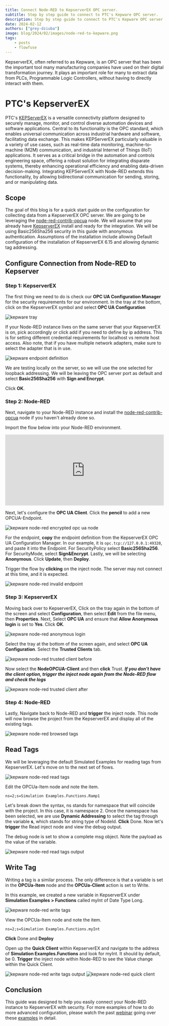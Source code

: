 ```yaml
---
title: Connect Node-RED to KepserverEX OPC server.
subtitle: Step by step guide to connect to PTC's Kepware OPC server.
description: Step by step guide to connect to PTC's Kepware OPC server.
date: 2024-02-12
authors: ["grey-dziuba"]
image: blog/2024/02/images/node-red-to-kepware.png
tags:
    - posts
    - flowfuse
---
```


KepserverEX, often referred to as Kepware, is an OPC server that has been the important tool many manufacturing companies have used on their digital transformation journey.  It plays an important role for many to extract data from PLCs, Programmable Logic Controllers, without having to directly interact with them.

<!--more-->

# PTC's KepserverEX

PTC's [KEPServerEX](https://www.ptc.com/en/products/kepware/kepserverex-ppc) is a versatile connectivity platform designed to securely manage, monitor, and control diverse automation devices and software applications. Central to its functionality is the OPC standard, which enables universal communication across industrial hardware and software, facilitating data exchange. This makes KEPServerEX particularly valuable in a variety of use cases, such as real-time data monitoring, machine-to-machine (M2M) communication, and industrial Internet of Things (IIoT) applications. It serves as a critical bridge in the automation and controls engineering space, offering a robust solution for integrating disparate systems, thereby enhancing operational efficiency and enabling data-driven decision-making. Integrating KEPServerEX with Node-RED extends this functionality, by allowing bidirectional communication for sending, storing, and or manipulating data.  

## Scope

The goal of this blog is for a quick start guide on the configuration for collecting data from a KepserverEX OPC server.  We are going to be leveraging the [node-red-contrib-opcua](https://flows.nodered.org/node/node-red-contrib-opcua) node.  We will assume that you already have [KepserverEX](https://www.ptc.com/en/products/kepware/kepserverex-ppc) install and ready for the integration. We will be using Basic256Sha256 security in this guide with anonymous authentication.  Assumptions of the installation include allowing Default configuration of the installation of KepserverEX 6.15 and allowing dynamic tag addressing.

## Configure Connection from Node-RED to Kepserver

### Step 1: KepserverEX

The first thing we need to do is check our **OPC UA Configuration Manager** for the security requirements for our environment.  In the tray at the bottom, click on the KepserverEX symbol and select **OPC UA Configuration**

![kepware tray](./images/kepserverex-tray.png)


If your Node-RED instance lives on the same server that your KepserverEX is on, pick accordingly or click add if you need to define by ip address. This is for setting different credential requirements for localhost vs remote host access.  Also note, that if you have multiple network adapters, make sure to select the adapter that is in use. 

![kepware endpoint definition](./images/kep-endpoint-definition.png)


We are testing locally on the server, so we will use the one selected for loopback addressing.  We will be leaving the OPC server port as default and select **Basic256Sha256** with **Sign and Encrypt**.

Click **OK**.

### Step 2:  Node-RED

Next, navigate to your Node-RED instance and install the [node-red-contrib-opcua](https://flows.nodered.org/node/node-red-contrib-opcua) node if you haven't already done so.  

Import the flow below into your Node-RED environment. 

<iframe width="100%" height="225px" src="https://flows.nodered.org/flow/04a84fe5b0db7cda9e74ba811e7b0ca5/share?height=250" allow="clipboard-read; clipboard-write" style="border: none;"></iframe>


Next, let's configure the **OPC UA Client**.  Click the **pencil** to add a new OPCUA-Endpoint.

![kepware node-red encrypted opc ua node](./images/opcua-endpoint-node-red-encrypted.png)


For the endpoint, **copy** the endpoint definition from the KepserverEX OPC UA Configuration Manager.  In our example, it is ```opc.tcp://127.0.0.1:49320```, and paste it into the Endpoint.  For SecurityPolicy select **Basic256Sha256**. For SecurityMode, select **Sign&Encrypt**.  Lastly, we will be selecting **Anonymous**.  Click **Update**, then **Deploy**.  


Trigger the flow by **clicking** on the inject node.  The server may not connect at this time, and it is expected.

![kepware node-red invalid endpoint](./images/node-red-opc-ua-invalid-endpoint.png)


### Step 3: KepserverEX

Moving back over to KepserverEX,  Click on the tray again in the bottom of the screen and select **Configuration**, then select **Edit** from the file menu, then **Properties**.  Next, Select **OPC UA** and ensure that **Allow Anonymous login** is set to **Yes**.  Click **OK**.  

![kepware node-red anonymous login](./images/node-red-kepware-anonymous-login.png)


Select the tray at the bottom of the screen again, and select **OPC UA Configuration**. Select the **Trusted Clients** tab.

![kepware node-red trusted client before](./images/kepserverex-trusted-client-before.png)


Now select the **NodeOPCUA-Client** and then **click** Trust.  ***If you don't have the client option, trigger the inject node again from the Node-RED flow and check the logs***

![kepware node-red trusted client after](./images/kepserverex-trusted-client-after.png)

### Step 4: Node-RED

Lastly,  Navigate back to Node-RED and **trigger** the inject node.  This node will now browse the project from the KepserverEX and display all of the existing tags.

![kepware node-red browsed tags](./images/kepware-opc-browsed-tags-node-red.png)


## Read Tags 

We will be leveraging the default Simulated Examples for reading tags from KepserverEX.  Let's move on to the next set of flows.

![kepware node-red read tags](./images/node-red-kepware-read-tag.png)


Edit the OPCUa-Item node and note the item.

```
ns=2;s=Simulation Examples.Functions.Ramp1
```

Let's break down the syntax,  ns stands for namespace that will coincide with the project.  In this case, it is namespace 2.  Once the namespace has been selected, we are use **Dynamic Addressing** to select the tag through the variable **s**, which stands for string type of NodeId. **Click** Done.  Now let's **trigger** the Read inject node and view the debug output.

The debug node is set to show a complete msg object.  Note the payload as the value of the variable.

![kepware node-red read tags output](./images/node-red-debug-output-opc.png)

## Write Tag

Writing a tag is a similar process.  The only difference is that a variable is set in the **OPCUa-Item** node and the **OPCUa-Client** action is set to Write.

In this example, we created a new variable in KepserverEX under **Simulation Examples > Functions** called myInt of Date Type Long.

![kepware node-red write tags](./images/node-red-kepware-write-tag.png)

View the OPCUa-Item node and note the item.

```
ns=2;s=Simulation Examples.Functions.myInt
```

**Click** Done and **Deploy**

Open up the **Quick Client** within KepserverEX and navigate to the address of **Simulation Examples.Functions** and look for myInt.  It should by default, be 0.  **Trigger** the inject node within Node-RED to see the Value change within the Quick Client.

![kepware node-red write tags output](./images/node-red-debug-output-write-opc.png)
![kepware node-red quick client](./images/kepware-quick-client.png)

## Conclusion

This guide was designed to help you easily connect your Node-RED instance to KepserverEX with security.  For more examples of how to do more advanced configuration, please watch the past [webinar](https://flowfuse.com/webinars/2023/getting-started-opcua-node-red/) going over these [examples](https://github.com/mikakaraila/node-red-contrib-opcua/tree/master/examples) in detail.  
